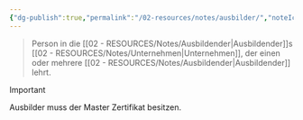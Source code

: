 ```yaml
---
{"dg-publish":true,"permalink":"/02-resources/notes/ausbilder/","noteIcon":"","updated":"2025-07-12T13:31:41.000+02:00"}
---
```


> Person in die [[02 - RESOURCES/Notes/Ausbildender\|Ausbildender]]s [[02 - RESOURCES/Notes/Unternehmen\|Unternehmen]], der einen oder mehrere [[02 - RESOURCES/Notes/Ausbildender\|Ausbildender]] lehrt.

> [!important] 
> Ausbilder muss der Master Zertifikat besitzen.



